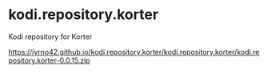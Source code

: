 # kodi.repository.korter
Kodi repository for Korter

https://jyrno42.github.io/kodi.repository.korter/kodi.repository.korter/kodi.repository.korter-0.0.15.zip
